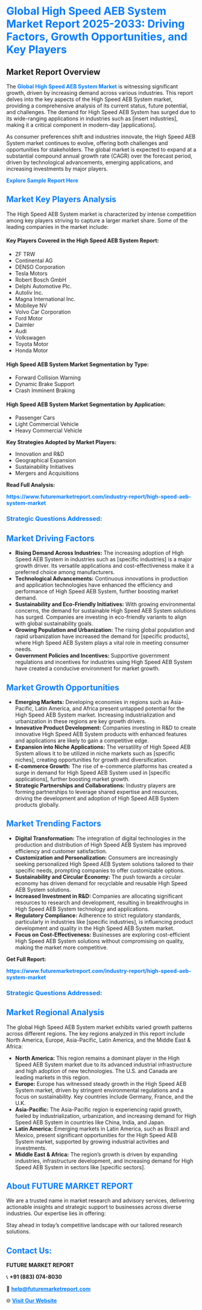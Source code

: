 <h1 style="color: #007BFF;">Global High Speed AEB System Market Report 2025-2033: Driving Factors, Growth Opportunities, and Key Players</h1>

<section id="overview">
<h2>Market Report Overview</h2>
<p>The <a href="https://www.futuremarketreport.com/industry-report/high-speed-aeb-system-market" style="color: #007BFF; text-decoration: none;"><strong>Global High Speed AEB System Market</strong></a> is witnessing significant growth, driven by increasing demand across various industries. This report delves into the key aspects of the High Speed AEB System market, providing a comprehensive analysis of its current status, future potential, and challenges. The demand for High Speed AEB System has surged due to its wide-ranging applications in industries such as [insert industries], making it a critical component in modern-day [applications].</p>
<p>As consumer preferences shift and industries innovate, the High Speed AEB System market continues to evolve, offering both challenges and opportunities for stakeholders. The global market is expected to expand at a substantial compound annual growth rate (CAGR) over the forecast period, driven by technological advancements, emerging applications, and increasing investments by major players.</p>
</section>

<section id="overview">
<p><a href="https://www.futuremarketreport.com/request-sample/reportId=36053" style="color: #007BFF; text-decoration: none;"><strong>Explore Sample Report Here</strong></a></p>
</section>

<section id="key-players">
<h2 style="color: #007BFF;">Market Key Players Analysis</h2>
<p>The High Speed AEB System market is characterized by intense competition among key players striving to capture a larger market share. Some of the leading companies in the market include:</p>
<h4>Key Players Covered in the High Speed AEB System Report:</h4>
<ul><li>ZF TRW</li><li>Continental AG</li><li>DENSO Corporation</li><li>Tesla Motors</li><li>Robert Bosch GmbH</li><li>Delphi Automotive Plc.</li><li>Autoliv Inc.</li><li>Magna International Inc.</li><li>Mobileye NV</li><li>Volvo Car Corporation</li><li>Ford Motor</li><li>Daimler</li><li>Audi</li><li>Volkswagen</li><li>Toyota Motor</li><li>Honda Motor</li></ul>
<h4>High Speed AEB System Market Segmentation by Type:</h4>
<ul><li>Forward Collision Warning</li><li>Dynamic Brake Support</li><li>Crash Imminent Braking</li></ul>

<h4>High Speed AEB System Market Segmentation by Application:</h4>
<ul><li>Passenger Cars</li><li>Light Commercial Vehicle</li><li>Heavy Commercial Vehicle</li></ul>
<p><strong>Key Strategies Adopted by Market Players:</strong></p>
<ul>
<li>Innovation and R&D</li>
<li>Geographical Expansion</li>
<li>Sustainability Initiatives</li>
<li>Mergers and Acquisitions</li>
</ul>
</section>

<section>
<p><strong>Read Full Analysis: </strong></p><a href="https://www.futuremarketreport.com/industry-report/high-speed-aeb-system-market" style="color: #007BFF; text-decoration: none;"><strong>https://www.futuremarketreport.com/industry-report/high-speed-aeb-system-market</strong></a>
<h3 style="color: #007BFF;">Strategic Questions Addressed:</h3>
</section>

<section id="driving-factors">
<h2 style="color: #007BFF;">Market Driving Factors</h2>
<ul>
<li><strong>Rising Demand Across Industries:</strong> The increasing adoption of High Speed AEB System in industries such as [specific industries] is a major growth driver. Its versatile applications and cost-effectiveness make it a preferred choice among manufacturers.</li>
<li><strong>Technological Advancements:</strong> Continuous innovations in production and application technologies have enhanced the efficiency and performance of High Speed AEB System, further boosting market demand.</li>
<li><strong>Sustainability and Eco-Friendly Initiatives:</strong> With growing environmental concerns, the demand for sustainable High Speed AEB System solutions has surged. Companies are investing in eco-friendly variants to align with global sustainability goals.</li>
<li><strong>Growing Population and Urbanization:</strong> The rising global population and rapid urbanization have increased the demand for [specific products], where High Speed AEB System plays a vital role in meeting consumer needs.</li>
<li><strong>Government Policies and Incentives:</strong> Supportive government regulations and incentives for industries using High Speed AEB System have created a conducive environment for market growth.</li>
</ul>
</section>

<section id="growth-opportunities">
<h2 style="color: #007BFF;">Market Growth Opportunities</h2>
<ul>
<li><strong>Emerging Markets:</strong> Developing economies in regions such as Asia-Pacific, Latin America, and Africa present untapped potential for the High Speed AEB System market. Increasing industrialization and urbanization in these regions are key growth drivers.</li>
<li><strong>Innovative Product Development:</strong> Companies investing in R&D to create innovative High Speed AEB System products with enhanced features and applications are likely to gain a competitive edge.</li>
<li><strong>Expansion into Niche Applications:</strong> The versatility of High Speed AEB System allows it to be utilized in niche markets such as [specific niches], creating opportunities for growth and diversification.</li>
<li><strong>E-commerce Growth:</strong> The rise of e-commerce platforms has created a surge in demand for High Speed AEB System used in [specific applications], further boosting market growth.</li>
<li><strong>Strategic Partnerships and Collaborations:</strong> Industry players are forming partnerships to leverage shared expertise and resources, driving the development and adoption of High Speed AEB System products globally.</li>
</ul>
</section>

<section id="trending-factors">
<h2 style="color: #007BFF;">Market Trending Factors</h2>
<ul>
<li><strong>Digital Transformation:</strong> The integration of digital technologies in the production and distribution of High Speed AEB System has improved efficiency and customer satisfaction.</li>
<li><strong>Customization and Personalization:</strong> Consumers are increasingly seeking personalized High Speed AEB System solutions tailored to their specific needs, prompting companies to offer customizable options.</li>
<li><strong>Sustainability and Circular Economy:</strong> The push towards a circular economy has driven demand for recyclable and reusable High Speed AEB System solutions.</li>
<li><strong>Increased Investment in R&D:</strong> Companies are allocating significant resources to research and development, resulting in breakthroughs in High Speed AEB System technology and applications.</li>
<li><strong>Regulatory Compliance:</strong> Adherence to strict regulatory standards, particularly in industries like [specific industries], is influencing product development and quality in the High Speed AEB System market.</li>
<li><strong>Focus on Cost-Effectiveness:</strong> Businesses are exploring cost-efficient High Speed AEB System solutions without compromising on quality, making the market more competitive.</li>
</ul>
</section>

<section>
<p><strong>Get Full Report: </strong></p><a href="https://www.futuremarketreport.com/industry-report/high-speed-aeb-system-market" style="color: #007BFF; text-decoration: none;"><strong>https://www.futuremarketreport.com/industry-report/high-speed-aeb-system-market</strong></a>
<h3 style="color: #007BFF;">Strategic Questions Addressed:</h3>
</section>


<section id="regional-analysis">
<h2 style="color: #007BFF;">Market Regional Analysis</h2>
<p>The global High Speed AEB System market exhibits varied growth patterns across different regions. The key regions analyzed in this report include North America, Europe, Asia-Pacific, Latin America, and the Middle East & Africa:</p>
<ul>
<li><strong>North America:</strong> This region remains a dominant player in the High Speed AEB System market due to its advanced industrial infrastructure and high adoption of new technologies. The U.S. and Canada are leading markets in this region.</li>
<li><strong>Europe:</strong> Europe has witnessed steady growth in the High Speed AEB System market, driven by stringent environmental regulations and a focus on sustainability. Key countries include Germany, France, and the U.K.</li>
<li><strong>Asia-Pacific:</strong> The Asia-Pacific region is experiencing rapid growth, fueled by industrialization, urbanization, and increasing demand for High Speed AEB System in countries like China, India, and Japan.</li>
<li><strong>Latin America:</strong> Emerging markets in Latin America, such as Brazil and Mexico, present significant opportunities for the High Speed AEB System market, supported by growing industrial activities and investments.</li>
<li><strong>Middle East & Africa:</strong> The region’s growth is driven by expanding industries, infrastructure development, and increasing demand for High Speed AEB System in sectors like [specific sectors].</li>
</ul>
</section>

<footer>
<h2 style="color: #007BFF;">About FUTURE MARKET REPORT</h2>
<p>We are a trusted name in market research and advisory services, delivering actionable insights and strategic support to businesses across diverse industries. Our expertise lies in offering:</p>

<p>Stay ahead in today’s competitive landscape with our tailored research solutions.</p>

<h2 style="color: #007BFF;">Contact Us:</h2>
<p><strong>FUTURE MARKET REPORT</strong></p>
<p>📞 <strong>+91 (883) 074-8030</strong></p>
<p>📧 <strong><a href="mailto:help@futuremarketreport.com" style="color: #007BFF;">help@futuremarketreport.com</a></strong></p>
<p>🌐 <strong><a href="https://www.futuremarketreport.com/" style="color: #007BFF;">Visit Our Website</a></strong></p>
</footer>